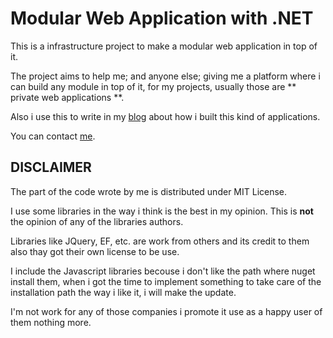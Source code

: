 # Modular Web Application with .NET 

This is a infrastructure project to make a modular web application in top of it.

The project aims to help me; and anyone else; giving me a platform where i can build any module in top of it, for my projects, usually those are ** private web applications **.

Also i use this to write in my [blog](www.mtihector.com) about how i built this kind of applications.

You can contact [me](contact@mtihector.com).





## DISCLAIMER

The part of the code wrote by me is distributed under MIT License.

I use some libraries in the way i think is the best in my opinion. This is **not** the opinion of any of the libraries authors.

Libraries like JQuery, EF, etc. are work from others and its credit to them also thay got their own license to be use.

I include the Javascript libraries becouse i don't like the path where nuget install them, when i got the time to implement something to take care of the installation path the way i like it, i will make the update.

I'm not work for any of those companies i promote it use as a happy user of them nothing more.
